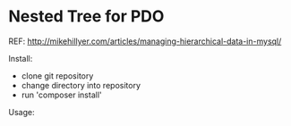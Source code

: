 Nested Tree for PDO
===================
REF: http://mikehillyer.com/articles/managing-hierarchical-data-in-mysql/


Install:
- clone git repository
- change directory into repository
- run 'composer install'

Usage:

<?php

use \NestedTree;

$pdo = new \PDO($dsn);

$table = new NestedTree\Table('table_name', 'primary_key', 'colname_of_left_index', 'colname_of_right_index');
$tree = new NestedTree\Tree($pdo, $table);

?>
